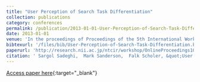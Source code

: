 ```yaml
---
title: "User Perception of Search Task Differentiation"
collection: publications
category: conferences
permalink: /publication/2013-01-01-User-Perception-of-Search-Task-Differentiation
date: 2013-01-01
venue: 'In the proceedings of Proceedings of the 5th International Workshop on Evaluating Information Access, EVIA 2013, National Center of Sciences, Tokyo, Japan, June 18, 2013'
bibtexurl: '/files/bib/User-Perception-of-Search-Task-Differentiation.bib'
paperurl: 'http://research.nii.ac.jp/ntcir/workshop/OnlineProceedings10/pdf/EVIA/04-EVIA2013-SadeghiS.pdf'
citation: ' Sargol Sadeghi,  Mark Sanderson,  Falk Scholer, &quot;User Perception of Search Task Differentiation.&quot; In the proceedings of Proceedings of the 5th International Workshop on Evaluating Information Access, EVIA 2013, National Center of Sciences, Tokyo, Japan, June 18, 2013, 2013.'
---
```

[Access paper here](http://research.nii.ac.jp/ntcir/workshop/OnlineProceedings10/pdf/EVIA/04-EVIA2013-SadeghiS.pdf){:target="_blank"}
